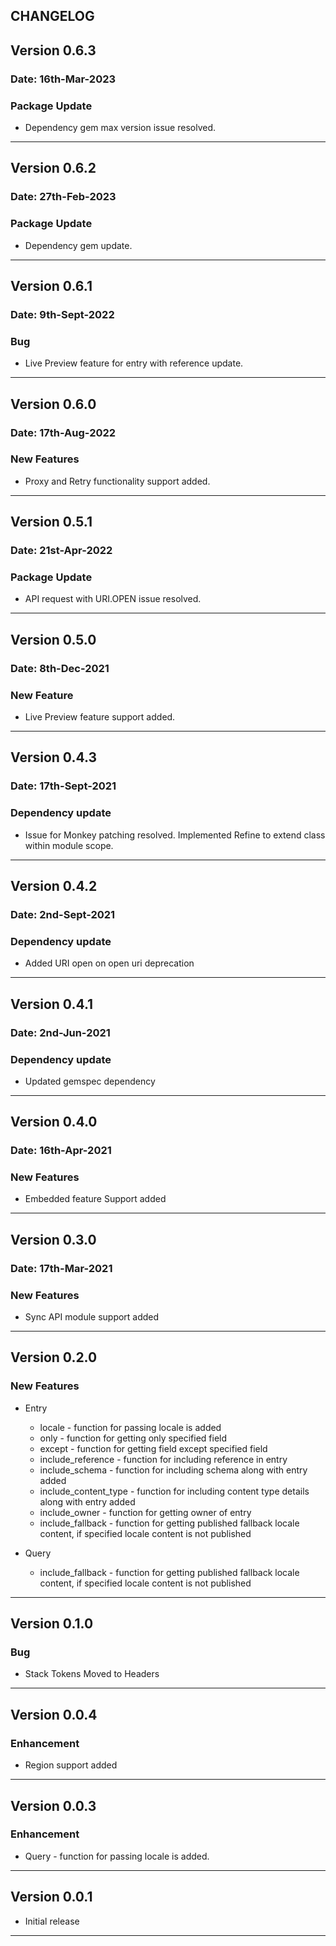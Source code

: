 ## CHANGELOG

## Version 0.6.3
### Date: 16th-Mar-2023
 ### Package Update
 - Dependency gem max version issue resolved.

------------------------------------------------
## Version 0.6.2
### Date: 27th-Feb-2023
 ### Package Update
 - Dependency gem update.

------------------------------------------------
## Version 0.6.1
### Date: 9th-Sept-2022
 ### Bug
 - Live Preview feature for entry with reference update.

------------------------------------------------
## Version 0.6.0
### Date: 17th-Aug-2022
 ### New Features
 - Proxy and Retry functionality support added.

------------------------------------------------
## Version 0.5.1
### Date: 21st-Apr-2022
 ### Package Update
 - API request with URI.OPEN issue resolved.

------------------------------------------------
## Version 0.5.0
### Date: 8th-Dec-2021
 ### New Feature
 - Live Preview feature support added.

------------------------------------------------
## Version 0.4.3
### Date: 17th-Sept-2021
 ### Dependency update
 - Issue for Monkey patching resolved. Implemented Refine to extend class within module scope.

------------------------------------------------
## Version 0.4.2
### Date: 2nd-Sept-2021
 ### Dependency update
 - Added URI open on open uri deprecation 

------------------------------------------------
## Version 0.4.1
### Date: 2nd-Jun-2021
 ### Dependency update
 - Updated gemspec dependency

------------------------------------------------

## Version 0.4.0
### Date: 16th-Apr-2021
 ### New Features
 - Embedded feature Support added

------------------------------------------------

## Version 0.3.0
### Date: 17th-Mar-2021
 ### New Features
 - Sync API module support added

 ------------------------------------------------
## Version 0.2.0

 ### New Features
  - Entry 
    - locale - function for passing locale is added
    - only - function for getting only specified field
    - except - function for getting field except specified field
    - include_reference - function for including reference in entry
    - include_schema - function for including schema along with entry added
    - include_content_type - function for including content type details along with entry added
    - include_owner - function for getting owner of entry
    - include_fallback - function for getting published fallback locale content, if specified locale content is not published

  - Query 
    - include_fallback - function for getting published fallback locale content, if specified locale content is not published


------------------------------------------------

## Version 0.1.0

 ### Bug
  - Stack Tokens Moved to Headers

------------------------------------------------

## Version 0.0.4

 ### Enhancement
  - Region support added

------------------------------------------------

## Version 0.0.3

 ### Enhancement
  - Query - function for passing locale is added.

------------------------------------------------

## Version 0.0.1

 - Initial release 

------------------------------------------------